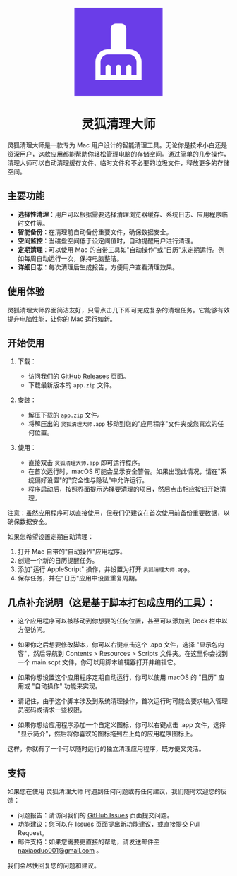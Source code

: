 <p align="center">
  <img src="https://github.com/Glidema/Swift-Fox-Cleaner/blob/main/AppIcon.png?raw=true" alt="灵狐清理大师图标" width="200"/>
</p>

<h1 align="center">灵狐清理大师</h1>

灵狐清理大师是一款专为 Mac 用户设计的智能清理工具。无论你是技术小白还是资深用户，这款应用都能帮助你轻松管理电脑的存储空间。通过简单的几步操作，清理大师可以自动清理缓存文件、临时文件和不必要的垃圾文件，释放更多的存储空间。

## 主要功能

- **选择性清理**：用户可以根据需要选择清理浏览器缓存、系统日志、应用程序临时文件等。
- **智能备份**：在清理前自动备份重要文件，确保数据安全。
- **空间监控**：当磁盘空间低于设定阈值时，自动提醒用户进行清理。
- **定期清理**：可以使用 Mac 的自带工具如"自动操作"或"日历"来定期运行。例如每周自动运行一次，保持电脑整洁。
- **详细日志**：每次清理后生成报告，方便用户查看清理效果。

## 使用体验

灵狐清理大师界面简洁友好，只需点击几下即可完成复杂的清理任务。它能够有效提升电脑性能，让你的 Mac 运行如新。

## 开始使用

1. 下载：
   - 访问我们的 [GitHub Releases](https://github.com/Glidema/Swift-Fox-Cleaner/releases) 页面。
   - 下载最新版本的 `app.zip` 文件。

2. 安装：
   - 解压下载的 `app.zip` 文件。
   - 将解压出的 `灵狐清理大师.app` 移动到您的"应用程序"文件夹或您喜欢的任何位置。

3. 使用：
   - 直接双击 `灵狐清理大师.app` 即可运行程序。
   - 在首次运行时，macOS 可能会显示安全警告。如果出现此情况，请在"系统偏好设置"的"安全性与隐私"中允许运行。
   - 程序启动后，按照界面提示选择要清理的项目，然后点击相应按钮开始清理。

注意：虽然应用程序可以直接使用，但我们仍建议在首次使用前备份重要数据，以确保数据安全。

如果您希望设置定期自动清理：

1. 打开 Mac 自带的"自动操作"应用程序。
2. 创建一个新的日历提醒任务。
3. 添加"运行 AppleScript" 操作，并设置为打开 `灵狐清理大师.app`。
4. 保存任务，并在"日历"应用中设置重复周期。

## 几点补充说明（这是基于脚本打包成应用的工具）：

- 这个应用程序可以被移动到你想要的任何位置，甚至可以添加到 Dock 栏中以方便访问。

- 如果你之后想要修改脚本，你可以右键点击这个 .app 文件，选择 "显示包内容"，然后导航到 Contents > Resources > Scripts 文件夹。在这里你会找到一个 main.scpt 文件，你可以用脚本编辑器打开并编辑它。

- 如果你想设置这个应用程序定期自动运行，你可以使用 macOS 的 "日历" 应用或 "自动操作" 功能来实现。

- 请记住，由于这个脚本涉及到系统清理操作，首次运行时可能会要求输入管理员密码或请求一些权限。

- 如果你想给应用程序添加一个自定义图标，你可以右键点击 .app 文件，选择 "显示简介"，然后将你喜欢的图标拖到左上角的应用程序图标上。

这样，你就有了一个可以随时运行的独立清理应用程序，既方便又灵活。

## 支持

如果您在使用 灵狐清理大师 时遇到任何问题或有任何建议，我们随时欢迎您的反馈：

- 问题报告：请访问我们的 [GitHub Issues](https://github.com/Glidema/Swift-Fox-Cleaner/issues) 页面提交问题。
- 功能建议：您可以在 Issues 页面提出新功能建议，或直接提交 Pull Request。
- 邮件支持：如果您需要更直接的帮助，请发送邮件至 naxiaoduo001@gmail.com 。

我们会尽快回复您的问题和建议。
